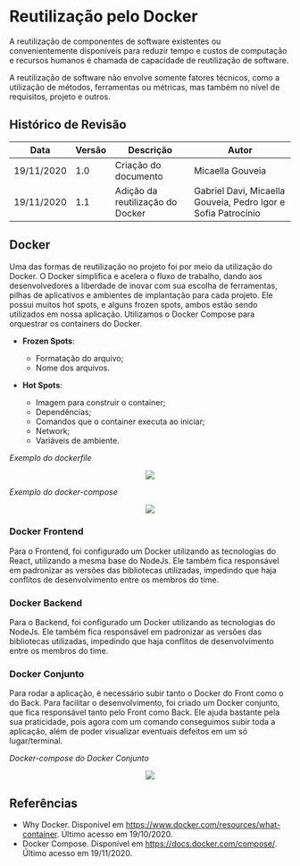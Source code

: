 # Reutilização pelo Docker

A reutilização de componentes de software existentes ou convenientemente disponíveis para reduzir tempo e custos de computação e recursos humanos é chamada de capacidade de reutilização de software. 

A reutilização de software não envolve somente fatores técnicos, como a utilização de métodos, ferramentas ou métricas, mas também no nível de requisitos, projeto e outros.

## Histórico de Revisão

| Data | Versão | Descrição | Autor |
|------|--------|-----------|-------|
| 19/11/2020 | 1.0 | Criação do documento | Micaella Gouveia |
| 19/11/2020 | 1.1 | Adição da reutilização do Docker | Gabriel Davi, Micaella Gouveia, Pedro Igor e Sofia Patrocínio|

## Docker
Uma das formas de reutilização no projeto foi por meio da utilização do Docker.
O Docker simplifica e acelera o fluxo de trabalho, dando aos desenvolvedores a liberdade de inovar com sua escolha de ferramentas, pilhas de aplicativos e ambientes de implantação para cada projeto. Ele possui muitos hot spots, e alguns frozen spots, ambos estão sendo utilizados em nossa aplicação. Utilizamos o Docker Compose para orquestrar os containers do Docker.

* **Frozen Spots**:
    * Formatação do arquivo;
    * Nome dos arquivos.

* **Hot Spots**:
    * Imagem para construir o container;
    * Dependências;
    * Comandos que o container executa ao iniciar;
    * Network;
    * Variáveis de ambiente.


*Exemplo do dockerfile*

<p align="center">
<img src="https://unbarqdsw.github.io/2020.1_G12_Stock/assets/architecture/docker/dockerfile.png" class="codes-prints" />
</p>

*Exemplo do docker-compose*

<p align="center">
<img src="https://unbarqdsw.github.io/2020.1_G12_Stock/assets/architecture/docker/dockercompose.png" class="codes-prints" />
</p>


### Docker Frontend
Para o Frontend, foi configurado um Docker utilizando as tecnologias do React, utilizando a mesma base do NodeJs. Ele também fica responsável em padronizar as versões das bibliotecas utilizadas, impedindo que haja conflitos de desenvolvimento entre os membros do time. 

### Docker Backend
Para o Backend, foi configurado um Docker utilizando as tecnologias do NodeJs. Ele também fica responsável em padronizar as versões das bibliotecas utilizadas, impedindo que haja conflitos de desenvolvimento entre os membros do time. 

### Docker Conjunto
Para rodar a aplicação, é necessário subir tanto o Docker do Front como o do Back. Para facilitar o desenvolvimento, foi criado um Docker conjunto, que fica responsável tanto pelo Front como Back. Ele ajuda bastante pela sua praticidade, pois agora com um comando conseguimos subir toda a aplicação, além de poder visualizar eventuais defeitos em um só lugar/terminal.

*Docker-compose do Docker Conjunto*

<p align="center">
<img src="https://unbarqdsw.github.io/2020.1_G12_Stock/assets/architecture/docker/dockerConjunto.png" class="codes-prints" />
</p>

## Referências
* Why Docker. Disponível em <https://www.docker.com/resources/what-container>. Último acesso em 19/10/2020.
* Docker Compose. Disponível em <https://docs.docker.com/compose/>. Último acesso em 19/11/2020.
